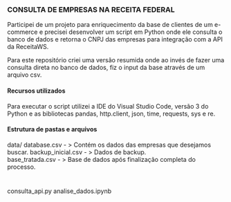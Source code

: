 ### CONSULTA DE EMPRESAS NA RECEITA FEDERAL

Participei de um projeto para enriquecimento da base de clientes de um e-commerce e precisei desenvolver um script em Python onde ele consulta o banco de dados e retorna o CNPJ das empresas para integração com a API da ReceitaWS.

Para este repositório criei uma versão resumida onde ao invés de fazer uma consulta direta no banco de dados, fiz o input da base através de um arquivo csv.

#### Recursos utilizados
Para executar o script utilizei a IDE do Visual Studio Code, versão 3 do Python e as bibliotecas pandas, http.client, json, time, requests, sys e re.

#### Estrutura de pastas e arquivos
    
data/ 
    database.csv - > Contém os dados das empresas que desejamos buscar. 
    backup_inicial.csv - > Dados de backup.  
    base_tratada.csv - > Base de dados após finalização completa do processo. 
#    
consulta_api.py 
analise_dados.ipynb
    
    
    
    
  
 
  
 
 
 
